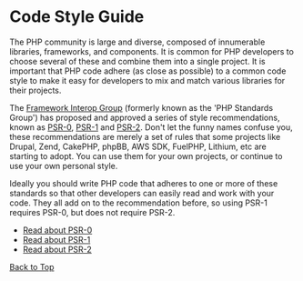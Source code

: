 # Code Style Guide

The PHP community is large and diverse, composed of innumerable libraries, frameworks, and components. It is common for PHP developers to choose several of these and combine them into a single project. It is important that PHP code adhere (as close as possible) to a common code style to make it easy for developers to mix and match various libraries for their projects.

The [Framework Interop Group][fig] (formerly known as the 'PHP Standards Group') has proposed and approved a series of style recommendations, known as [PSR-0][psr0], [PSR-1][psr1] and [PSR-2][psr2]. Don't let the funny names confuse you, these recommendations are merely a set of rules that some projects like Drupal, Zend, CakePHP, phpBB, AWS SDK, FuelPHP, Lithium, etc are starting to adopt. You can use them for your own projects, or continue to use your own personal style.

Ideally you should write PHP code that adheres to one or more of these standards so that other developers can easily read and work with your code. They all add on to the recommendation before, so using PSR-1 requires PSR-0, but does not require PSR-2.

* [Read about PSR-0][psr0]
* [Read about PSR-1][psr1]
* [Read about PSR-2][psr2]

[Back to Top](#top)

[fig]: http://www.php-fig.org/
[psr0]: https://github.com/php-fig/fig-standards/blob/master/accepted/PSR-0.md
[psr1]: https://github.com/php-fig/fig-standards/blob/master/accepted/PSR-1-basic-coding-standard.md
[psr2]: https://github.com/php-fig/fig-standards/blob/master/accepted/PSR-2-coding-style-guide.md
